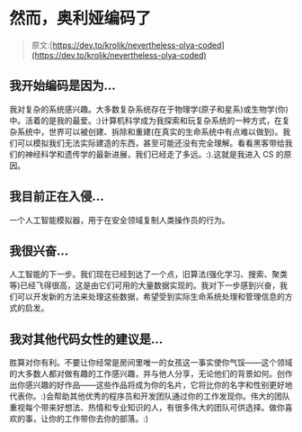 # 然而，奥利娅编码了

> 原文:[https://dev.to/krolik/nevertheless-olya-coded](https://dev.to/krolik/nevertheless-olya-coded)

## 我开始编码是因为...

我对复杂的系统感兴趣。大多数复杂系统存在于物理学(原子和星系)或生物学(你)中。活着的是我的最爱。:)计算机科学成为我探索和玩复杂系统的一种方式，在复杂系统中，世界可以被创建、拆除和重建(在真实的生命系统中有点难以做到)。我们可以模拟我们无法实际建造的东西，甚至可能还没有完全理解。看看黑客带给我们的神经科学和遗传学的最新进展，我们已经走了多远。:).这就是我进入 CS 的原因。

## 我目前正在入侵...

一个人工智能模拟器，用于在安全领域复制人类操作员的行为。

## 我很兴奋...

人工智能的下一步。我们现在已经到达了一个点，旧算法(强化学习、搜索、聚类等)已经飞得很高，这是由它们可用的大量数据实现的。我对下一步感到兴奋，我们可以开发新的方法来处理这些数据，希望受到实际生命系统处理和管理信息的方式的启发。

## 我对其他代码女性的建议是...

胜算对你有利。不要让你经常是房间里唯一的女孩这一事实使你气馁——这个领域的大多数人都对做有趣的工作感兴趣，并与他人分享，无论他们的背景如何。创作出你感兴趣的好作品——这些作品将成为你的名片，它将比你的名字和性别更好地代表你。:)会帮助其他优秀的程序员和开发团队通过你的工作发现你。伟大的团队重视每个带来好想法、热情和专业知识的人，有很多伟大的团队可供选择。做你喜欢的事，让你的工作带你去你的部落。:)